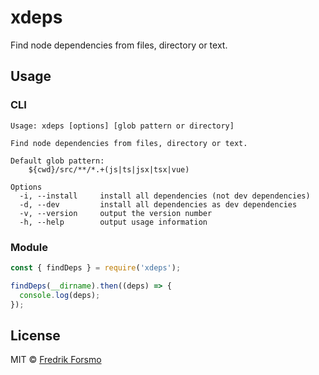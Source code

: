 # xdeps

Find node dependencies from files, directory or text.

## Usage

### CLI

```
Usage: xdeps [options] [glob pattern or directory]

Find node dependencies from files, directory or text.

Default glob pattern:
    ${cwd}/src/**/*.+(js|ts|jsx|tsx|vue)

Options
  -i, --install     install all dependencies (not dev dependencies)
  -d, --dev         install all dependencies as dev dependencies
  -v, --version     output the version number
  -h, --help        output usage information
```

### Module

```js
const { findDeps } = require('xdeps');

findDeps(__dirname).then((deps) => {
  console.log(deps);
});
```

## License

MIT © [Fredrik Forsmo](https://github.com/frozzare)
